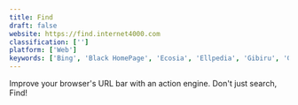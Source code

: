 ```yaml
---
title: Find
draft: false 
website: https://find.internet4000.com
classification: ['']
platform: ['Web']
keywords: ['Bing', 'Black HomePage', 'Ecosia', 'Ellpedia', 'Gibiru', 'Google', 'Interrobang', 'MetaGer', 'Mojeek', 'Poal Search', 'Qwant', 'SearchAll.net', 'Searx', 'StartPage', 'Yase']
---
```

Improve your browser's URL bar with an action engine. Don't just search, Find!